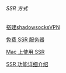 ###### SSR 方式

[搭建shadowsocksVPN](https://fangzhioo.github.io/technical/technical/vpn-shadowsocks/)

[免费 SSR 服务器](https://fanqiang.network/shadowsocks-servers)

[Mac 上使用 SSR](https://16bing.com/2017/02/18/mac-shadowsocks/)

[SSR 功能详细介绍](https://www.quchao.net/ShadowsocksR.html)